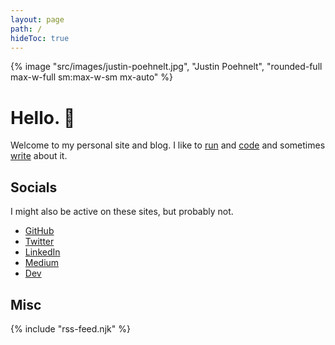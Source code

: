 ```yaml
---
layout: page
path: /
hideToc: true
---
```


{% image "src/images/justin-poehnelt.jpg", "Justin Poehnelt", "rounded-full max-w-full sm:max-w-sm mx-auto" %}

# Hello. 👋

Welcome to my personal site and blog. I like to <a class="tag run" href="/tag/run">run</a> and <a class="tag code" href="/tag/code">code</a> and sometimes <a href="/blog">write</a> about it.

## Socials

I might also be active on these sites, but probably not.

<ul>
    <li><a href="https://github.com/jpoehnelt" target="_blank" rel="me">GitHub</a></li>
    <li><a href="https://twitter.com/jpoehnelt" target="_blank" rel="me">Twitter</a></li>
    <li><a href="https://www.linkedin.com/in/justin-poehnelt" target="_blank" rel="me">LinkedIn</a></li>
    <li><a href="https://jpoehnelt.medium.com/" target="_blank" rel="me">Medium</a></li>
    <li><a href="https://dev.to/jpoehnelt" target="_blank" rel="me">Dev</a></li>
</ul>

## Misc

{% include "rss-feed.njk" %}
